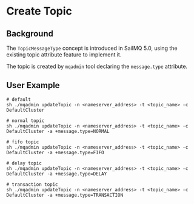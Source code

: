 # Create Topic

## Background

The `TopicMessageType` concept is introduced in SailMQ 5.0, using the existing topic attribute feature to implement it.

The topic is created by `mqadmin` tool declaring the `message.type` attribute.

## User Example

```shell
# default
sh ./mqadmin updateTopic -n <nameserver_address> -t <topic_name> -c DefaultCluster

# normal topic
sh ./mqadmin updateTopic -n <nameserver_address> -t <topic_name> -c DefaultCluster -a +message.type=NORMAL

# fifo topic
sh ./mqadmin updateTopic -n <nameserver_address> -t <topic_name> -c DefaultCluster -a +message.type=FIFO

# delay topic
sh ./mqadmin updateTopic -n <nameserver_address> -t <topic_name> -c DefaultCluster -a +message.type=DELAY

# transaction topic
sh ./mqadmin updateTopic -n <nameserver_address> -t <topic_name> -c DefaultCluster -a +message.type=TRANSACTION
```
